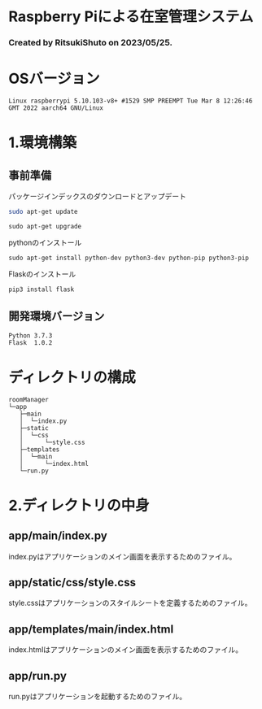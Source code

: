# Raspberry Piによる在室管理システム
### Created by RitsukiShuto on 2023/05/25.

# OSバージョン
```
Linux raspberrypi 5.10.103-v8+ #1529 SMP PREEMPT Tue Mar 8 12:26:46 GMT 2022 aarch64 GNU/Linux
```

# 1.環境構築
## 事前準備
パッケージインデックスのダウンロードとアップデート
``` bash
sudo apt-get update
```
```
sudo apt-get upgrade
```

pythonのインストール
```
sudo apt-get install python-dev python3-dev python-pip python3-pip
```
Flaskのインストール
```
pip3 install flask
```

## 開発環境バージョン
```
Python 3.7.3
Flask  1.0.2
```

# ディレクトリの構成
```
roomManager
└─app
   ├─main
   │  └─index.py
   ├─static
   │  └─css
   │      └─style.css
   ├─templates
   │  └─main
   │      └─index.html
   └─run.py
```

# 2.ディレクトリの中身
## app/main/index.py
index.pyはアプリケーションのメイン画面を表示するためのファイル。

## app/static/css/style.css
style.cssはアプリケーションのスタイルシートを定義するためのファイル。

## app/templates/main/index.html
index.htmlはアプリケーションのメイン画面を表示するためのファイル。

## app/run.py
run.pyはアプリケーションを起動するためのファイル。